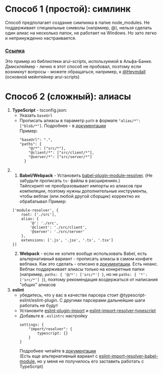 # Способ 1 (простой): симлинк
Способ предполагает создание симлинка в папке node_modules. Не поддерживает специальные символы (напрмиер, @), нельзя сделать один алиас на несколько папок, не работает на Windows. Но зато легко и непринужденно настраивается.
### [Ссылка](https://github.com/alfa-laboratory/arui-scripts/blob/b2a8e16557a914e629b463d5f56440e33d8d974c/commands/postinstall/index.js)
Это пример из библиотеки arui-scripts, используемой в Альфа-Банке.
Дмисклеймер - лично я этот способ не пробовал, поэтому если возникнут вопросы - можете обращаться, например, к [@Heymdall](https://github.com/Heymdall) (основной мейнтейнер arui-scripts) 

# Способ 2 (сложный): алиасы
1. **TypeScript** - tsconfig.json:
    * Указать `baseUrl`
    * Прописать алиасы в параметр `path` в формате `"alias/*": ["blob/*"]`. Подробнее - в [документации](https://www.typescriptlang.org/docs/handbook/module-resolution.html#path-mapping)<br/>
        Пример:
        ```
        "baseUrl": ".",
        "paths": {
            "@/*": ["src/*"],
            "@client/*": ["src/client/*"],
            "@server/*": ["src/server/*"]
          }
        ```
2.
    1. **Babel/Webpack** - Установить [babel-plugin-module-resolver](https://github.com/tleunen/babel-plugin-module-resolver). (Не забудьте прописать `ts`- файлы в расширениях.)<br/>
    Тайпскрипт не преобразовывает импорты из алиасов при компиляции, поэтому нужны дополнительные инструменты, чтобы вебпак (или любой другой сборщик) корректно их обрабатывал
    Пример:
      ```
      ['module-resolver', {
          root: ['./src'],
          alias: {
              '@': './src',
              '@client': './src/client',
              '@server': './src/server'
          },
          extensions: ['.js', '.jsx', '.ts', '.tsx']
      }]
      ```
    2. **Webpack** - если не хотите вообще использовать Babel, есть альтернативный вариант - прописать алиасы в самом конфиге вебпака. Как это сделать - описано в [документации](https://webpack.js.org/configuration/resolve/). Есть нюанс. Вебпак поддерживает алиасы только на конкретные папки (например, `paths: { '@/*': ['src/*'] }`, но не `paths: { '*': ['src/*'] }`), поэтому рекомендация воздержаться от написания "общих" алиасов
3. **eslint**
    * убедитесь, что у вас в качестве парсера стоит @typescript-eslint/eslint-plugin. С другими парсерами дальнейшие шаги работать не будут
    * Установите [eslint-plugin-import](https://github.com/benmosher/eslint-plugin-import) и [eslint-import-resolver-typescript](https://github.com/alexgorbatchev/eslint-import-resolver-typescript)
    * Добавьте в `.eslintrc` настройку
      ```
      settings: {
          "import/resolver": {
              typescript: {}
          }
      }
      ```
      Подробнее читайте в [документации](https://github.com/alexgorbatchev/eslint-import-resolver-typescript)<br/>
      (Есть еще альтернативный вариант с [eslint-import-resolver-babel-module](https://github.com/tleunen/eslint-import-resolver-babel-module), но у меня не получилось его заставить работать с TypeScript)

